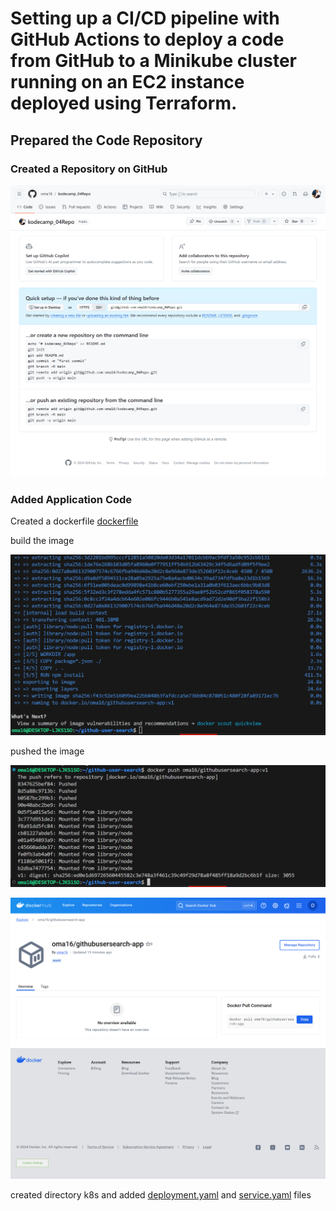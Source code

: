 # Setting up a CI/CD pipeline with GitHub Actions to deploy a code from GitHub to a Minikube cluster running on an EC2 instance deployed using Terraform.


## Prepared the Code Repository

### Created a Repository on GitHub

![repo](./src/assets/kodecamp-04Repo.png)

### Added Application Code

Created a dockerfile [dockerfile](Dockerfile)

build the image 

![dockerimage](./src/assets/buildimage.png)

pushed the image

![dockerpush](./src/assets/dockerpush0.png)

![dockerpush](./src/assets/hub-docker.png)

created directory k8s and added [deployment.yaml](k8s/deployment.yaml) and [service.yaml](k8s/service.yaml) files